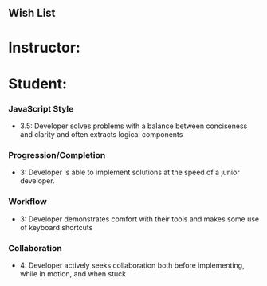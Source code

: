 ## Wish List
# Instructor:
# Student:

### JavaScript Style

* 3.5: Developer solves problems with a balance between conciseness and clarity and often extracts logical components


### Progression/Completion

* 3: Developer is able to implement solutions at the speed of a junior developer.

### Workflow

* 3: Developer demonstrates comfort with their tools and makes some use of keyboard shortcuts

### Collaboration

* 4: Developer actively seeks collaboration both before implementing, while in motion, and when stuck
